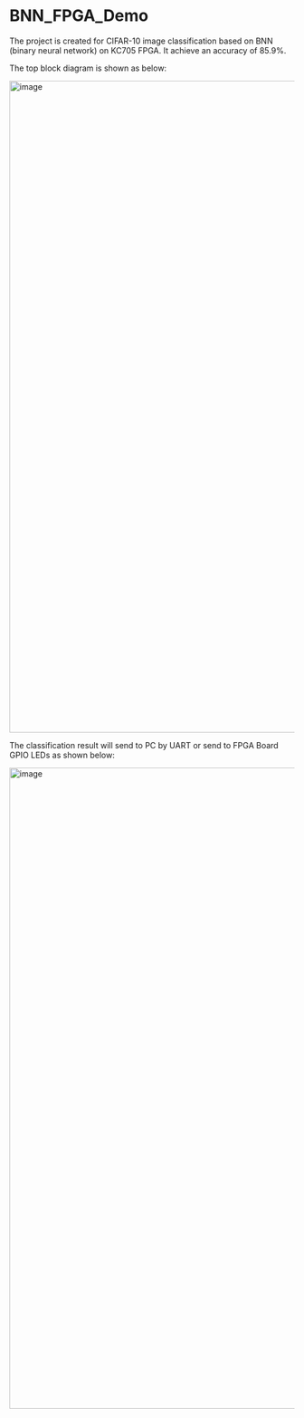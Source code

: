 # BNN_FPGA_Demo
The project is created for CIFAR-10 image classification based on BNN (binary neural network) on KC705 FPGA.
It achieve an accuracy of 85.9%.

The top block diagram is shown as below:

<img width="1151" alt="image" src="https://user-images.githubusercontent.com/60055382/227194595-087e995a-2b9a-482c-9e26-3d25da2450bf.png">

The classification result will send to PC by UART or send to FPGA Board GPIO LEDs as shown below:

<img width="1132" alt="image" src="https://user-images.githubusercontent.com/60055382/227190906-5d092bf7-1342-4d80-b795-231c618f2224.png">

